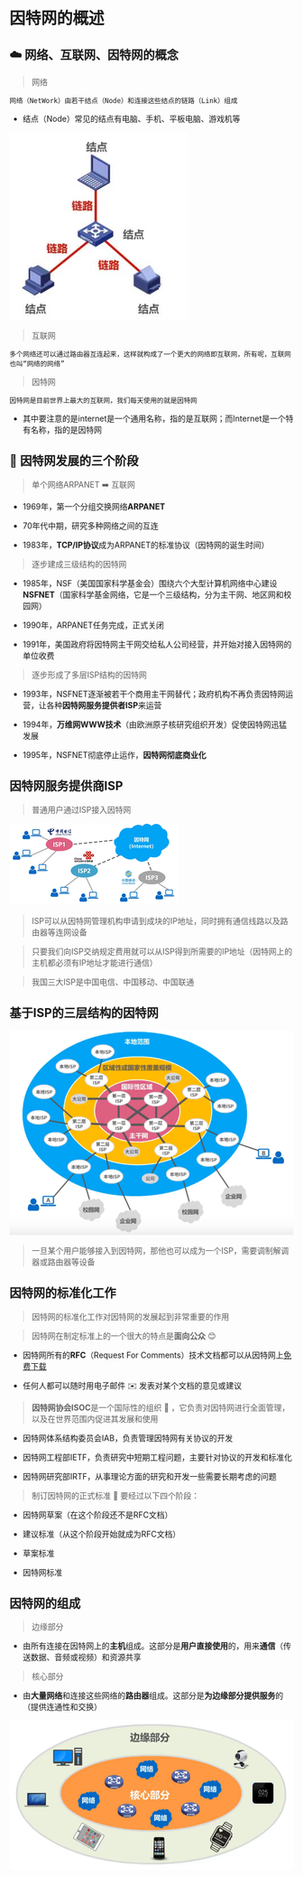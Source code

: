 # 因特网的概述
## :cloud: 网络、互联网、因特网的概念
  > 网络

    网络（NetWork）由若干结点（Node）和连接这些结点的链路（Link）组成
   * 结点（Node）常见的结点有电脑、手机、平板电脑、游戏机等

![image](https://github.com/LFannn/ComputerNetworking_notes/blob/main/Notes_photos/one/1.2_00.jpg)
  > 互联网

    多个网络还可以通过路由器互连起来，这样就构成了一个更大的网络即互联网，所有呢，互联网也叫“网络的网络”

  > 因特网

    因特网是目前世界上最大的互联网，我们每天使用的就是因特网
* 其中要注意的是internet是一个通用名称，指的是互联网；而Internet是一个特有名称，指的是因特网
## :roller_coaster: 因特网发展的三个阶段
  > 单个网络ARPANET :arrow_right: 互联网

 * 1969年，第一个分组交换网络**ARPANET**

 * 70年代中期，研究多种网络之间的互连

 * 1983年，**TCP/IP协议**成为ARPANET的标准协议（因特网的诞生时间）

  > 逐步建成三级结构的因特网

 * 1985年，NSF（美国国家科学基金会）围绕六个大型计算机网络中心建设**NSFNET**（国家科学基金网络，它是一个三级结构，分为主干网、地区网和校园网）

 * 1990年，ARPANET任务完成，正式关闭

 * 1991年，美国政府将因特网主干网交给私人公司经营，并开始对接入因特网的单位收费

  > 逐步形成了多层ISP结构的因特网

 * 1993年，NSFNET逐渐被若干个商用主干网替代；政府机构不再负责因特网运营，让各种**因特网服务提供者ISP**来运营

 * 1994年，**万维网WWW技术**（由欧洲原子核研究组织开发）促使因特网迅猛发展

 * 1995年，NSFNET彻底停止运作，**因特网彻底商业化**

## 因特网服务提供商ISP
  > 普通用户通过ISP接入因特网

![image](https://github.com/LFannn/ComputerNetworking_notes/blob/main/Notes_photos/one/1.2_01.png)

  > ISP可以从因特网管理机构申请到成块的IP地址，同时拥有通信线路以及路由器等连网设备

  > 只要我们向ISP交纳规定费用就可以从ISP得到所需要的IP地址（因特网上的主机都必须有IP地址才能进行通信）

  > 我国三大ISP是中国电信、中国移动、中国联通

## 基于ISP的三层结构的因特网

![image](https://github.com/LFannn/ComputerNetworking_notes/blob/main/Notes_photos/one/1.2_02.png)

  > 一旦某个用户能够接入到因特网，那他也可以成为一个ISP，需要调制解调器或路由器等设备

## 因特网的标准化工作
 > 因特网的标准化工作对因特网的发展起到非常重要的作用

 > 因特网在制定标准上的一个很大的特点是**面向公众** :blush:

 * 因特网所有的**RFC**（Request For Comments）技术文档都可以从因特网上[免费下载](http://www.ietf.org/rfc.html)
	  
 * 任何人都可以随时用电子邮件 :envelope: 发表对某个文档的意见或建议

 > **因特网协会ISOC**是一个国际性的组织 :office: ，它负责对因特网进行全面管理，以及在世界范围内促进其发展和使用

 * 因特网体系结构委员会IAB，负责管理因特网有关协议的开发
	
 * 因特网工程部IETF，负责研究中短期工程问题，主要针对协议的开发和标准化
	
 * 因特网研究部IRTF，从事理论方面的研究和开发一些需要长期考虑的问题

 > 制订因特网的正式标准 :pencil: 要经过以下四个阶段：

 * 因特网草案（在这个阶段还不是RFC文档）

 * 建议标准（从这个阶段开始就成为RFC文档）

 * 草案标准

 * 因特网标准
  

## 因特网的组成
 > 边缘部分

 * 由所有连接在因特网上的**主机**组成。这部分是**用户直接使用**的，用来**通信**（传送数据、音频或视频）和资源共享

  
 > 核心部分

 * 由**大量网络**和连接这些网络的**路由器**组成。这部分是**为边缘部分提供服务**的（提供连通性和交换）


![image](https://github.com/LFannn/ComputerNetworking_notes/blob/main/Notes_photos/one/1.2_03.png)
